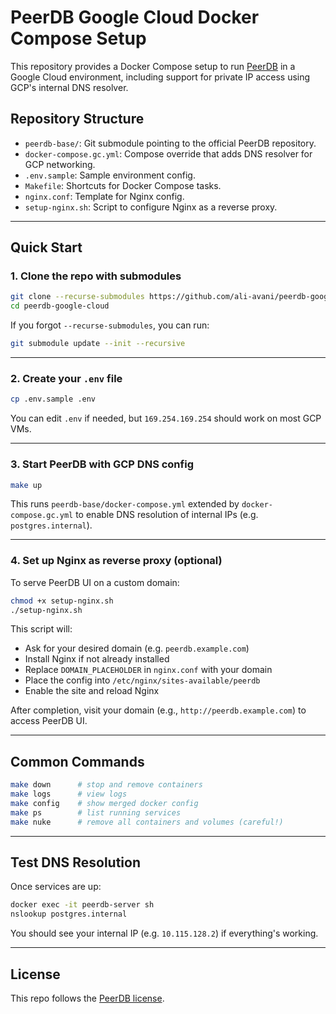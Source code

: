 # PeerDB Google Cloud Docker Compose Setup

This repository provides a Docker Compose setup to run [PeerDB](https://github.com/PeerDB-io/peerdb) in a Google Cloud environment, including support for private IP access using GCP's internal DNS resolver.

## Repository Structure

- `peerdb-base/`: Git submodule pointing to the official PeerDB repository.
- `docker-compose.gc.yml`: Compose override that adds DNS resolver for GCP networking.
- `.env.sample`: Sample environment config.
- `Makefile`: Shortcuts for Docker Compose tasks.
- `nginx.conf`: Template for Nginx config.
- `setup-nginx.sh`: Script to configure Nginx as a reverse proxy.

---

## Quick Start

### 1. Clone the repo with submodules

```bash
git clone --recurse-submodules https://github.com/ali-avani/peerdb-google-cloud.git
cd peerdb-google-cloud
```

If you forgot `--recurse-submodules`, you can run:

```bash
git submodule update --init --recursive
```

---

### 2. Create your `.env` file

```bash
cp .env.sample .env
```

You can edit `.env` if needed, but `169.254.169.254` should work on most GCP VMs.

---

### 3. Start PeerDB with GCP DNS config

```bash
make up
```

This runs `peerdb-base/docker-compose.yml` extended by `docker-compose.gc.yml` to enable DNS resolution of internal IPs (e.g. `postgres.internal`).

---

### 4. Set up Nginx as reverse proxy (optional)

To serve PeerDB UI on a custom domain:

```bash
chmod +x setup-nginx.sh
./setup-nginx.sh
```

This script will:

- Ask for your desired domain (e.g. `peerdb.example.com`)
- Install Nginx if not already installed
- Replace `DOMAIN_PLACEHOLDER` in `nginx.conf` with your domain
- Place the config into `/etc/nginx/sites-available/peerdb`
- Enable the site and reload Nginx

After completion, visit your domain (e.g., `http://peerdb.example.com`) to access PeerDB UI.

---

## Common Commands

```bash
make down      # stop and remove containers
make logs      # view logs
make config    # show merged docker config
make ps        # list running services
make nuke      # remove all containers and volumes (careful!)
```

---

## Test DNS Resolution

Once services are up:

```bash
docker exec -it peerdb-server sh
nslookup postgres.internal
```

You should see your internal IP (e.g. `10.115.128.2`) if everything's working.

---

## License

This repo follows the [PeerDB license](https://github.com/PeerDB-io/peerdb/blob/main/LICENSE).
